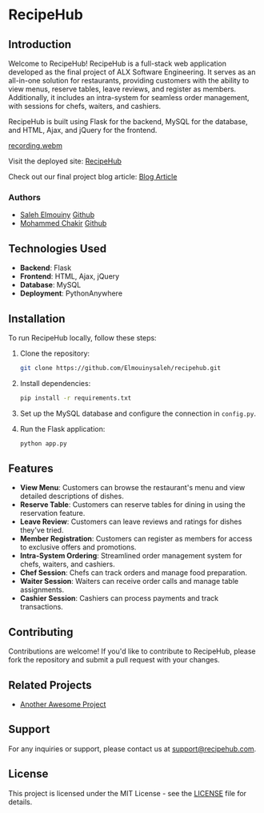 # RecipeHub


## Introduction

Welcome to RecipeHub! RecipeHub is a full-stack web application developed as the final project of ALX Software Engineering. It serves as an all-in-one solution for restaurants, providing customers with the ability to view menus, reserve tables, leave reviews, and register as members. Additionally, it includes an intra-system for seamless order management, with sessions for chefs, waiters, and cashiers.

RecipeHub is built using Flask for the backend, MySQL for the database, and HTML, Ajax, and jQuery for the frontend.

[recording.webm](https://github.com/mohammedchakir/Recipehub/assets/36488900/9781499f-c242-4ee6-8848-ff7f1a4d8943)

Visit the deployed site: [RecipeHub](https://reciphub.pythonanywhere.com/)


Check out our final project blog article: [Blog Article](https://www.blogger.com/blog/post/edit/preview/3322922446122045835/1015185131249697797)

### Authors

- [Saleh Elmouiny](https://www.linkedin.com/in/saleh-elmouiny/) [Github](https://github.com/Elmouinysaleh)
- [Mohammed Chakir](https://www.linkedin.com/in/mohammedchakir/) [Github](https://github.com/mohammedchakir)

## Technologies Used

- **Backend**: Flask
- **Frontend**: HTML, Ajax, jQuery
- **Database**: MySQL
- **Deployment**: PythonAnywhere

## Installation

To run RecipeHub locally, follow these steps:

1. Clone the repository:

   ```bash
   git clone https://github.com/Elmouinysaleh/recipehub.git
   ```

2. Install dependencies:

   ```bash
   pip install -r requirements.txt
   ```

3. Set up the MySQL database and configure the connection in `config.py`.

4. Run the Flask application:

   ```bash
   python app.py
   ```

## Features

- **View Menu**: Customers can browse the restaurant's menu and view detailed descriptions of dishes.
- **Reserve Table**: Customers can reserve tables for dining in using the reservation feature.
- **Leave Review**: Customers can leave reviews and ratings for dishes they've tried.
- **Member Registration**: Customers can register as members for access to exclusive offers and promotions.
- **Intra-System Ordering**: Streamlined order management system for chefs, waiters, and cashiers.
- **Chef Session**: Chefs can track orders and manage food preparation.
- **Waiter Session**: Waiters can receive order calls and manage table assignments.
- **Cashier Session**: Cashiers can process payments and track transactions.

## Contributing

Contributions are welcome! If you'd like to contribute to RecipeHub, please fork the repository and submit a pull request with your changes.

## Related Projects

- [Another Awesome Project](https://github.com/anotheruser/awesome-project)

## Support

For any inquiries or support, please contact us at support@recipehub.com.

## License

This project is licensed under the MIT License - see the [LICENSE](LICENSE) file for details.
